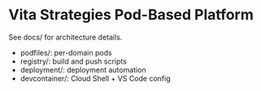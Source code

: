 # Vita Strategies Pod-Based Platform
See docs/ for architecture details.
- podfiles/: per-domain pods
- registry/: build and push scripts
- deployment/: deployment automation
- devcontainer/: Cloud Shell + VS Code config
